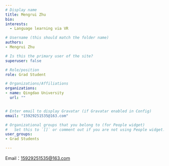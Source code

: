 ```yaml
---
# Display name
title: Mengrui Zhu
bio: 
interests:
  - Language learning via VR

# Username (this should match the folder name)
authors:
- Mengrui Zhu

# Is this the primary user of the site?
superuser: false

# Role/position
role: Grad Student

# Organizations/Affiliations
organizations:
- name: Qingdao University
  url: ""


# Enter email to display Gravatar (if Gravatar enabled in Config)
email: "15929251535@163.com"

# Organizational groups that you belong to (for People widget)
#   Set this to `[]` or comment out if you are not using People widget.
user_groups:
- Grad Students

---
```




Email：15929251535@163.com
